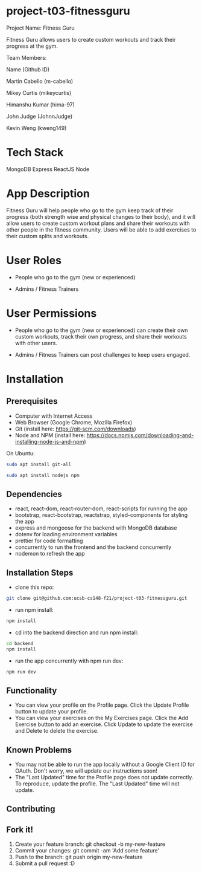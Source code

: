 # project-t03-fitnessguru
Project Name: Fitness Guru

Fitness Guru allows users to create custom workouts and track their progress at the gym.

Team Members:

Name (Github ID)

Martin Cabello (m-cabello)

Mikey Curtis (mikeycurtis)

Himanshu Kumar (hima-97)

John Judge (JohnnJudge)

Kevin Weng (kweng149)

# Tech Stack
MongoDB
Express
ReactJS
Node

# App Description
Fitness Guru will help people who go to the gym keep track of their progress (both strength wise and physical changes to their body), and it will allow users to create custom workout plans and share their workouts with other people in the fitness community. Users will be able to add exercises to their custom splits and workouts.

# User Roles
* People who go to the gym (new or experienced)

* Admins / Fitness Trainers

# User Permissions
* People who go to the gym (new or experienced) can create their own custom workouts, track their own progress, and share their workouts with other users.

* Admins / Fitness Trainers can post challenges to keep users engaged.

# Installation

## Prerequisites
* Computer with Internet Access
* Web Browser (Google Chrome, Mozilla Firefox)
* Git (install here: https://git-scm.com/downloads)
* Node and NPM (install here: https://docs.npmjs.com/downloading-and-installing-node-js-and-npm)

On Ubuntu:

```sh
sudo apt install git-all
```

```sh
sudo apt install nodejs npm
```

## Dependencies
* react, react-dom, react-router-dom, react-scripts for running the app
* bootstrap, react-bootstrap, reactstrap, styled-components for styling the app
* express and mongoose for the backend with MongoDB database
* dotenv for loading environment variables
* prettier for code formatting
* concurrently to run the frontend and the backend concurrently
* nodemon to refresh the app

## Installation Steps
* clone this repo:
```sh
git clone git@github.com:ucsb-cs148-f21/project-t03-fitnessguru.git
```
* run npm install:
```sh
npm install
```
* cd into the backend direction and run npm install:
```sh
cd backend
npm install
```
* run the app concurrently with npm run dev:
```sh
npm run dev
```

## Functionality
* You can view your profile on the Profile page. Click the Update Profile button to update your profile.
* You can view your exercises on the My Exercises page. Click the Add Exercise button to add an exercise. Click Update to update the exercise and Delete to delete the exercise.

## Known Problems
* You may not be able to run the app locally without a Google Client ID for OAuth. Don't worry, we will update our instructions soon!
* The "Last Updated" time for the Profile page does not update correctly. To reproduce, update the profile. The "Last Updated" time will not update.

## Contributing

## Fork it!
1. Create your feature branch: git checkout -b my-new-feature
2. Commit your changes: git commit -am 'Add some feature'
3. Push to the branch: git push origin my-new-feature
4. Submit a pull request :D

